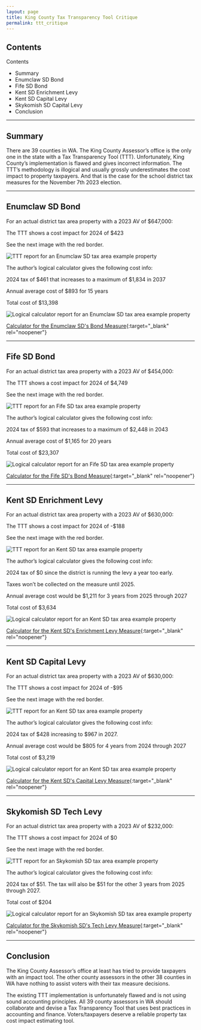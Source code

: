 ```yaml
---
layout: page
title: King County Tax Transparency Tool Critique
permalink: ttt_critique
---
```


## Contents

Contents
- Summary
- Enumclaw SD Bond
- Fife SD Bond
- Kent SD Enrichment Levy
- Kent SD Capital Levy
- Skykomish SD Capital Levy
- Conclusion

___

## Summary
There are 39 counties in WA. The King County Assessor’s office is the only one in the state with a Tax Transparency Tool (TTT). 
Unfortunately, King County’s implementation is flawed and gives incorrect information. The TTT’s methodology is illogical and 
usually grossly underestimates the cost impact to property taxpayers. And that is the case for the school district tax measures 
for the November 7th 2023 election.

___

## Enumclaw SD Bond
For an actual district tax area property with a 2023 AV of $647,000:

The TTT shows a cost impact for 2024 of $423

See the next image with the red border.

![TTT report for an Enumclaw SD tax area example property](pagesManual/LeviesReport/20231107/TTT/TTT_EnumclawSDExampleParcelRedacted.png "Enumclaw SD tax area example property")

The author’s logical calculator gives the following cost info:

2024 tax of $461 that increases to a maximum of $1,834 in 2037

Annual average cost of $893 for 15 years

Total cost of $13,398

![Logical calculator report for an Enumclaw SD tax area example property](pagesManual/LeviesReport/20231107/TTT/EnumclawParcel.png "Enumclaw SD tax area example property")

[Calculator for the Enumclaw SD's Bond Measure](calculator_enumclaw_20231107_enhanced){:target="_blank" rel="noopener"}

___

## Fife SD Bond
For an actual district tax area property with a 2023 AV of $454,000:

The TTT shows a cost impact for 2024 of $4,749

See the next image with the red border.

![TTT report for an Fife SD tax area example property](pagesManual/LeviesReport/20231107/TTT/TTT_FifeSDExampleParcelRedacted.png "Fife SD tax area example property")

The author’s logical calculator gives the following cost info:

2024 tax of $593 that increases to a maximum of $2,448 in 2043

Annual average cost of $1,165 for 20 years

Total cost of $23,307

![Logical calculator report for an Fife SD tax area example property](pagesManual/LeviesReport/20231107/TTT/FifeParcel.png "Fife SD tax area example property")

[Calculator for the Fife SD's Bond Measure](calculator_fife_20231107_enhanced){:target="_blank" rel="noopener"}

___

## Kent SD Enrichment Levy

For an actual district tax area property with a 2023 AV of $630,000:

The TTT shows a cost impact for 2024 of -$188

See the next image with the red border.

![TTT report for an Kent SD tax area example property](pagesManual/LeviesReport/20231107/TTT/TTT_KentSDExampleParcelRedacted.png "Kent SD tax area example property")

The author’s logical calculator gives the following cost info:

2024 tax of $0 since the district is running the levy a year too early. 

Taxes won’t be collected on the measure until 2025. 

Annual average cost would be $1,211 for 3 years from 2025 through 2027

Total cost of $3,634

![Logical calculator report for an Kent SD tax area example property](pagesManual/LeviesReport/20231107/TTT/KentEnrichmentParcel.png "Kent SD tax area example property")

[Calculator for the Kent SD's Enrichment Levy Measure](calculator_kent_20231107_enhanced){:target="_blank" rel="noopener"}

___

## Kent SD Capital Levy

For an actual district tax area property with a 2023 AV of $630,000:

The TTT shows a cost impact for 2024 of -$95

See the next image with the red border.

![TTT report for an Kent SD tax area example property](pagesManual/LeviesReport/20231107/TTT/TTT_KentSDExampleParcelRedacted.png "Kent SD tax area example property")

The author’s logical calculator gives the following cost info:

2024 tax of $428 increasing to $967 in 2027.  

Annual average cost would be $805 for 4 years from 2024 through 2027

Total cost of $3,219

![Logical calculator report for an Kent SD tax area example property](pagesManual/LeviesReport/20231107/TTT/KentCapitalParcel.png "Kent SD tax area example property")

[Calculator for the Kent SD's Capital Levy Measure](calculator_kent_20231107_enhanced){:target="_blank" rel="noopener"}

___

## Skykomish SD Tech Levy
For an actual district tax area property with a 2023 AV of $232,000:

The TTT shows a cost impact for 2024 of $0

See the next image with the red border.

![TTT report for an Skykomish SD tax area example property](pagesManual/LeviesReport/20231107/TTT/TTT_SkykomishSDExampleParcelRedacted.png "Skykomish SD tax area example property")

The author’s logical calculator gives the following cost info:

2024 tax of $51. The tax will also be $51 for the other 3 years from 2025 through 2027. 
 
Total cost of $204

![Logical calculator report for an Skykomish SD tax area example property](pagesManual/LeviesReport/20231107/TTT/SkykomishTechParcel.png "Skykomish SD tax area example property")

[Calculator for the Skykomish SD's Tech Levy Measure](calculator_skykomish_20231107_enhanced){:target="_blank" rel="noopener"}

___

## Conclusion
The King County Assessor’s office at least has tried to provide taxpayers with an impact tool.  The other county assessors in the other 38 
counties in WA have nothing to assist voters with their tax measure decisions. 

The existing TTT implementation is unfortunately flawed and is not using sound accounting principles. 
All 39 county assessors in WA should collaborate and devise a Tax Transparency Tool that uses best practices in accounting and finance. 
Voters/taxpayers deserve a reliable property tax cost impact estimating tool. 




